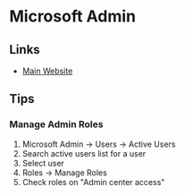 # Microsoft Admin

## Links

- [Main Website](https://admin.microsoft.com)

## Tips

### Manage Admin Roles

1. Microsoft Admin -> Users -> Active Users
2. Search active users list for a user
3. Select user
4. Roles -> Manage Roles
5. Check roles on "Admin center access"
